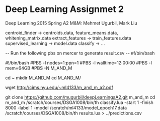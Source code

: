 # Deep Learning Assignmet 2

Deep Learning 2015 Spring A2
M&M: Mehmet Ugurbil, Mark Liu

centroid_finder -> centroids.data, feature_means.data, whitening_matrix.data
extract_features -> train_features.data
supervised_learning -> model.data
classify -> ...

-- Run the following pbs on mercer to generate result.csv --
#!/bin/bash

#!/bin/bash
#PBS -l nodes=1:ppn=1
#PBS -l walltime=12:00:00
#PBS -l mem=64GB
#PBS -N M_AND_M

cd ~
mkdir M_AND_M
cd M_AND_M/

wget http://cims.nyu.edu/~ml4133/m_and_m_a2.pdf

git clone https://github.com/mugurbil/deepLearningaA2.git m_and_m
cd m_and_m
/scratch/courses/DSGA1008/bin/th classify.lua -start 1 -finish 8000 -label 1 -model /scratch/ml4133/model_epoch17.data
/scratch/courses/DSGA1008/bin/th results.lua > ../predictions.csv
